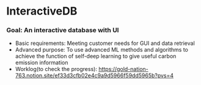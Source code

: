 # InteractiveDB

### Goal: An interactive database with UI

- Basic requirements: Meeting customer needs for GUI and data retrieval
- Advanced purpose: To use advanced ML methods and algorithms to achieve the function of self-deep learning to give useful carbon emission information
- Worklog(to check the progress): https://gold-nation-763.notion.site/ef33d3cfb02e4c9a9d5966f59dd5965b?pvs=4
